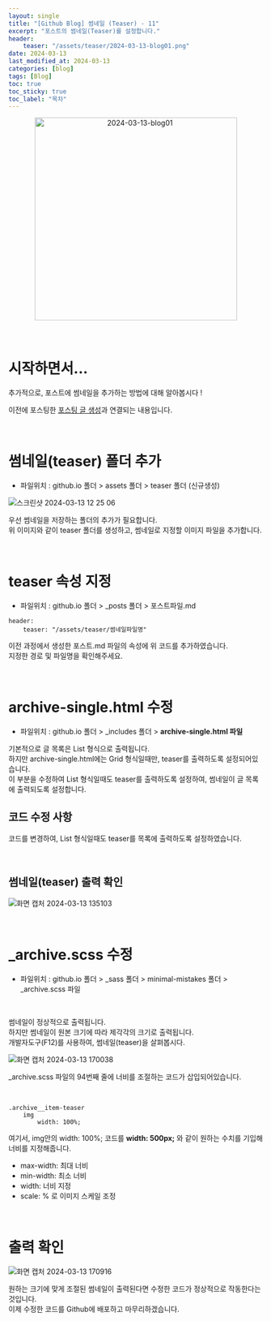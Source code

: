 ```yaml
---
layout: single
title: "[Github Blog] 썸네일 (Teaser) - 11"
excerpt: "포스트의 썸네일(Teaser)를 설정합니다."
header:
    teaser: "/assets/teaser/2024-03-13-blog01.png"
date: 2024-03-13
last_modified_at: 2024-03-13
categories: [blog]
tags: [Blog]
toc: true
toc_sticky: true
toc_label: "목차"
---
```


<style>
    .gist {
        margin: 0 auto;
        width: 90%; /* 또는 원하는 너비 */
        max-height: 500px; /* 최대 높이 설정 */
        overflow: auto; /* 스크롤이 필요할 경우 스크롤 표시 */
        margin-top: 10px;
        margin-bottom: 24px;
    }
</style>

<div style="text-align: center;">
<img src="https://github.com/JunbeomCho22/JunbeomCho22.github.io/assets/156159216/58984ac7-b73f-44e2-a446-41cd65611082" alt="2024-03-13-blog01" style="height: 400px;">
</div>

<br>

<br>

# 시작하면서...

추가적으로, 포스트에 썸네일을 추가하는 방법에 대해 알아봅시다 !

이전에 포스팅한 [포스팅 글 생성](https://junbeomcho22.github.io/blog/Add-Posting/)과 연결되는 내용입니다.

<br>

# 썸네일(teaser) 폴더 추가

- 파일위치 : github.io 폴더 > assets 폴더 > teaser 폴더 (신규생성)

![스크린샷 2024-03-13 12 25 06](https://github.com/JunbeomCho22/JunbeomCho22.github.io/assets/156159216/05fe19fa-b099-4c60-99d5-2e03f74e5093)

우선 썸네일을 저장하는 폴더의 추가가 필요합니다.
<br>
위 이미지와 같이 teaser 폴더를 생성하고, 썸네일로 지정할 이미지 파일을 추가합니다.

<br>

# teaser 속성 지정

- 파일위치 : github.io 폴더 > _posts 폴더 > 포스트파일.md

<script src="https://gist.github.com/JunbeomCho22/7295f2f83f61b3de2bdbc8832b8214da.js"></script>

    header:
        teaser: "/assets/teaser/썸네일파일명"

이전 과정에서 생성한 포스트.md 파일의 속성에 위 코드를 추가하였습니다.
<br>
지정한 경로 및 파일명을 확인해주세요.

<br>

# archive-single.html 수정

- 파일위치 : github.io 폴더 > _includes 폴더 > **archive-single.html 파일**

<script src="https://gist.github.com/JunbeomCho22/e2f67abc46bd441a86978620230c91bc.js"></script>

기본적으로 글 목록은 List 형식으로 출력됩니다.
<br>
하지만 archive-single.html에는 Grid 형식일때만, teaser를 출력하도록 설정되어있습니다.
<br>
이 부분을 수정하여 List 형식일때도 teaser를 출력하도록 설정하여, 썸네일이 글 목록에 출력되도록 설정합니다.

## 코드 수정 사항

<script src="https://gist.github.com/JunbeomCho22/dce6bd5059cdfb64e298aa5a6080439b.js"></script>

코드를 변경하여, List 형식일때도 teaser를 목록에 출력하도록 설정하였습니다.

<br>

## 썸네일(teaser) 출력 확인

![화면 캡처 2024-03-13 135103](https://github.com/JunbeomCho22/JunbeomCho22.github.io/assets/156159216/d0dc6627-5938-4239-8822-6062dc58f46b)

<br>

# _archive.scss 수정

- 파일위치 : github.io 폴더 > _sass 폴더 > minimal-mistakes 폴더 > _archive.scss 파일

<br>

썸네일이 정상적으로 출력됩니다.
<br>
하지만 썸네일이 원본 크기에 따라 제각각의 크기로 출력됩니다.
<br>
개발자도구(F12)를 사용하여, 썸네일(teaser)을 살펴봅시다.

![화면 캡처 2024-03-13 170038](https://github.com/JunbeomCho22/JunbeomCho22.github.io/assets/156159216/e7959c8d-b7bb-4331-bba8-01299f48c977)

_archive.scss 파일의 94번째 줄에 너비를 조절하는 코드가 삽입되어있습니다.

<br>

    .archive__item-teaser 
        img
            width: 100%;

여기서, img안의 width: 100%; 코드를 **width: 500px;** 와 같이 원하는 수치를 기입해 너비를 지정해줍니다.

 - max-width: 최대 너비
 - min-width: 최소 너비
 - width: 너비 지정
 - scale: % 로 이미지 스케일 조정

<br>

# 출력 확인

![화면 캡처 2024-03-13 170916](https://github.com/JunbeomCho22/JunbeomCho22.github.io/assets/156159216/e3d420e7-7ff7-4c41-9c87-411b4649e857)

원하는 크기에 맞게 조절된 썸네일이 출력된다면 수정한 코드가 정상적으로 작동한다는 것입니다.
<br>
이제 수정한 코드를 Github에 배포하고 마무리하겠습니다.
